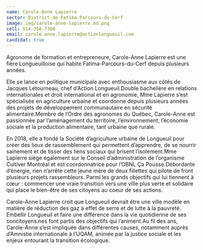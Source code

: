 ```yaml
---
name: Carole-Anne Lapierre
sector: District de Fatima-Parcours-du-Cerf 
image: img/carole-anne-lapierre.md.png
cell: 514-358-7380
email: carole.anne.lapierre@actionlongueuil.com
candidat: true
---
```

Agronome de formation et entrepreneure, Carole-Anne Lapierre est une fière Longueuilloise qui habite Fatima-Parcours-du-Cerf depuis plusieurs années.

Elle se lance en politique municipale avec enthousiasme aux côtés de Jacques Létourneau, chef d’Action Longueuil.Double bachelière en relations internationales et droit international et en agronomie, Mme Lapierre s’est spécialisée en agriculture urbaine et coordonne depuis plusieurs années des projets de développement communautaire en sécurité alimentaire.Membre de l’Ordre des agronomes du Québec, Carole-Anne est passionnée par l’aménagement du territoire, l’environnement, l’économie sociale et la production alimentaire, tant urbaine que rurale.

En 2018, elle a fondé la Société d’agriculture urbaine de Longueuil pour créer des lieux de rassemblement qui permettent d’apprendre, de se nourrir sainement et de tisser des liens sociaux qui brisent l’isolement.Mme Lapierre siège également sur le Conseil d’administration de l’organisme Cultiver Montréal et est coordonnatrice pour l’OBNL Ça Pousse.Débordante d’énergie, rien n’arrête cette jeune mère de deux fillettes qui pilote de front plusieurs projets rassembleurs. Parmi les grands objectifs qui lui tiennent à cœur : commencer une vraie transition vers une ville plus verte et solidaire qui place le bien-être de ses citoyens au coeur de ses actions.

Carole-Anne Lapierre croit que Longueuil devrait être une ville modèle en matière de réduction des gaz à effet de serre et de lutte à la pauvreté. Embellir Longueuil et faire une différence dans la vie quotidienne de ses concitoyens.nes font partis des objectifs qui l’animent.Au fil des ans, Carole-Anne s’est impliquée dans différentes causes, notamment auprès d’Amnistie internationale à l’UQAM, animée par la justice sociale et les enjeux entourant la transition écologique.